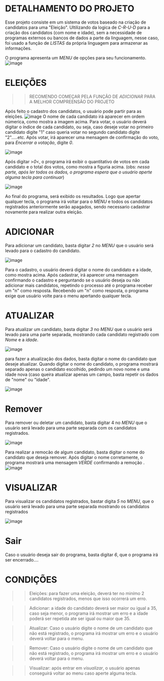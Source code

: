
 
 
 
 # DETALHAMENTO DO PROJETO
 Esse projeto consiste em um sistema de votos baseado na criação de candidatos para uma "Eleição". Ultilizando da logica de  *C-R-U-D* para a criação dos candidatos (com nome e idade), sem a necessidade de programas externos
 ou bancos de dados a parte da linguagem, nesse caso, foi usado a função de *LISTAS* da própria linguagem para armazenar as informações.

O programa apresenta um *MENU* de opções para seu funcionamento.
![image](https://github.com/user-attachments/assets/4b720141-27e7-4b92-adbc-6c26775b87ae)
 


# ELEIÇÕES
>>RECOMENDO COMEÇAR PELA FUNÇÃO DE *ADICIONAR* PARA A MELHOR COMPREENSÃO DO PROJETO


Após feito o cadastro dos candidatos, o usuário pode partir para as eleições.
![image](https://github.com/user-attachments/assets/a7630657-2684-49b1-b33d-8add44396788)
O nome de cada candidato irá aparecer em ordem númerica, como mostra a imagem acima. Para votar, o usuário deverá digitar o índice de cada candidato, ou seja, caso deseje votar no primeiro candidato digite "1"
caso queria votar no segundo candidato digite "2".....etc. Após votar, irá aparecer uma mensagem de confirmação do voto, para *Encerrar a votação*, digite *0*.


![image](https://github.com/user-attachments/assets/0ee8f3bd-c391-486e-8406-032f3090c60e)

Após digitar >*0*<, o programa irá exibir o quantitativo de votos em cada candidato e o total dos votos, como mostra a figuria acima.
        (obs: *nessa parte, após ler todos os dados, o programa espera que o usuário aperte alguma tecla para continuar*)





![image](https://github.com/user-attachments/assets/293ca028-f606-4f77-ab7a-e7d8b8f8a1b3)



Ao final do programa, será exibido os resultados. Logo que apertar qualquer tecla, o programa irá voltar para o *MENU* e todos os candidatos registrados anteriormente serão apagados, sendo necessario cadastrar novamente para realizar outra eleição.



# ADICIONAR
Para adicionar um candidato, basta digitar *2* no *MENU* que o usuário será levado para o cadastro do candidato.

![image](https://github.com/user-attachments/assets/7d938500-255a-45a4-a344-64beb570df06)

Para o cadastro, o usuário deverá digitar o nome do candidato e a idade, como mostra acima. Após cadastrar, irá aparecer uma mensagem confirmando o cadastro e perguntando se o usuário deseja ou não adicionar mais candidatos, repetindo o processo até o programa receber um "n" como resposta. Recebendo um "n" como resposta, o programa exige que usuário volte para o menu apertando qualquer tecla.


# ATUALIZAR 

Para atualizar um candidato, basta digitar *3* no *MENU* que o usuário será levado para uma parte separada, mostrando cada candidato registrado com *Nome* e a *idade*.

![image](https://github.com/user-attachments/assets/de147510-7e69-4170-9267-cd896314a87b)



para fazer a atualização dos dados, basta digitar o nome do candidato que deseje atualizar. Quando digitar o nome do candidato, o programa mostrará separado apenas o candidato escolhido, pedindo um novo nome e uma idade nova (caso queira atualizar apenas um campo, basta repetir os dados de "nome" ou "idade".

 ![image](https://github.com/user-attachments/assets/8cc54f5f-20ba-44da-b37f-06caa4b0e371)


# Remover

Para remover ou deletar um candidato, basta digitar 4 no *MENU* que o usuário será levado para uma parte separada com os candidatos registrados.

 ![image](https://github.com/user-attachments/assets/0ed2e474-65d2-44f3-b38c-d5a682c20101)


Para realizar a remocão de algum candidato, basta digitar o nome do candidato que deseja remover. Após digitar o nome corretamente, o programa mostrará uma mensagem *VERDE* confirmando a remoção .
![image](https://github.com/user-attachments/assets/e4e3987c-0290-45cc-8cd3-c3588edf116f)


# VISUALIZAR

Para visualizar os candidatos registrados, bastar digita *5* no *MENU*, que o usuário será levado para uma parte separada mostrando os candidatos registrados

  ![image](https://github.com/user-attachments/assets/f03cc4b6-ee9e-4b64-86dc-45d99d78ee7c)




# Sair
Caso o usuário deseja sair do programa, basta digitar *6*, que o programa irá ser encerrado....

# CONDIÇÕES
>>Eleições: para fazer uma eleição, deverá ter no minímo 2 candidatos registrados, menos que isso ocorrerá um erro.

>>Adicionar: a idade do candidato deverá ser maior ou igual a 35, caso seja menor, o programa irá mostrar um erro e a idade poderá ser repetida ate ser igual ou maior que 35.

>>Atualizar: Caso o usuário digite o nome de um candidato que não está registrado, o programa irá mostrar um erro e o usuário deverá voltar para o menu.

>>Remover: Caso o usuário digite o nome de um candidato que não está registrado, o programa irá mostrar um erro e o usuário deverá voltar para o menu.

>>Visualizar: após entrar em *visualizar*, o usuário apenas conseguirá voltar ao menu caso aperte alguma tecla.


